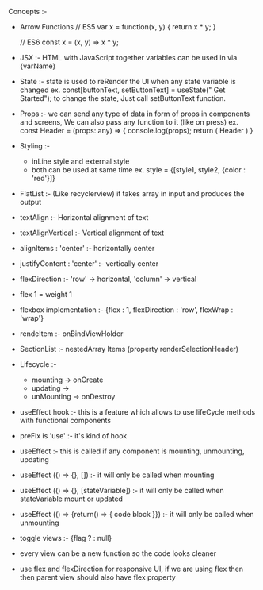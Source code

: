 Concepts :- 


* Arrow Functions
    // ES5
    var x = function(x, y) {
    return x * y;
    }

    // ES6
    const x = (x, y) => x * y;

* JSX :- HTML with JavaScript together
    variables can be used in via {varName}

* State :- state is used to reRender the UI when any state variable is changed
    ex. const[buttonText, setButtonText] = useState(" Get Started");
        to change the state, Just call setButtonText function.

* Props :- we can send any type of data in form of props in components and screens, We can also pass any function to it (like on press)
    ex. const Header = (props: any) => {
        console.log(props);
        return (
            <View>
            <Text>Header</Text>
            </View>
        )
        }

* Styling :-
    - inLine style and external style
    - both can be used at same time 
        ex. style = {[style1, style2, {color : 'red'}]}

* FlatList :- (Like recyclerview) it takes array in input and produces the output

* textAlign :- Horizontal alignment of text

* textAlignVertical :- Vertical alignment of text

* alignItems : 'center' :- horizontally center

* justifyContent : 'center' :- vertically center

* flexDirection :- 'row' -> horizontal, 'column' -> vertical

* flex 1 = weight 1

* flexbox implementation :- {flex : 1, flexDirection : 'row', flexWrap : 'wrap'}

* rendeItem :- onBindViewHolder

* SectionList  :- nestedArray Items (property renderSelectionHeader)

* Lifecycle :- 
    - mounting -> onCreate
    - updating -> 
    - unMounting -> onDestroy

* useEffect hook :- this is a feature which allows to use lifeCycle methods with functional components

* preFix is 'use' :- it's kind of hook

* useEffect :- this is called if any component is mounting, unmounting, updating

* useEffect (() => {}, []) :- it will only be called when mounting

*  useEffect (() => {}, [stateVariable]) :- it will only be called when stateVariable mount or updated

* useEffect (() => {return() => { code block }}) :- it will only be called when unmounting

* toggle views :- {flag ? <View/> : null}

* every view can be a new function so the code looks cleaner

* use flex and flexDirection for responsive UI, if we are using flex then then parent view should also have flex property